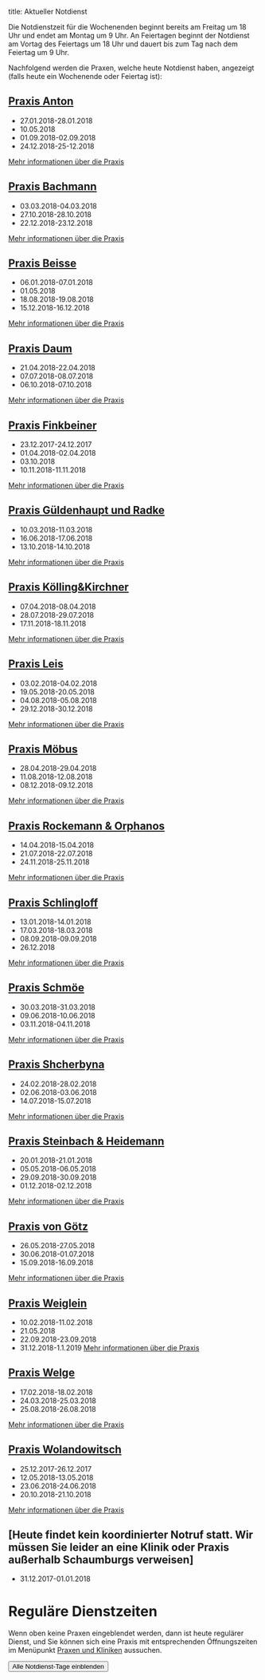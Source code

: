 title: Aktueller Notdienst

Die Notdienstzeit für die Wochenenden beginnt bereits am Freitag um 18 Uhr und endet am Montag um 9 Uhr.
An Feiertagen beginnt der Notdienst am Vortag des Feiertags um 18 Uhr und dauert bis zum Tag nach dem Feiertag um 9 Uhr.

Nachfolgend werden die Praxen, welche heute Notdienst haben, angezeigt (falls heute ein Wochenende oder Feiertag ist):

<!-- Anleitung: In Klammern nach der Praxis-Überschrift eine Komma-getrennte Liste der Daten oder Datumsbereiche.
Ein Datum wird in der Form TT.MM.JJJJ angegeben und ein Datumsberiehc als TT.MM.JJJJ-TT.MM.JJJJ
Automatisch wird der Notdienst einen Tag vorher und einen Tag nachher noch angezeigt. -->


[Praxis Anton](tieraerzte/anton.html)
-------------------------------------------------------------

- 27.01.2018-28.01.2018
- 10.05.2018
- 01.09.2018-02.09.2018
- 24.12.2018-25-12.2018

[Mehr informationen über die Praxis](tieraerzte/anton.html)


[Praxis Bachmann](tieraerzte/bachmann.html)
-------------------------------------------------------------

- 03.03.2018-04.03.2018
- 27.10.2018-28.10.2018
- 22.12.2018-23.12.2018

[Mehr informationen über die Praxis](tieraerzte/bachmann.html)


[Praxis Beisse](tieraerzte/beisse.html)
-----------------------------------------------------------

- 06.01.2018-07.01.2018
- 01.05.2018
- 18.08.2018-19.08.2018
- 15.12.2018-16.12.2018

[Mehr informationen über die Praxis](tieraerzte/beisse.html)


[Praxis Daum](tieraerzte/daum.html)
-------------------------------------------------------------

- 21.04.2018-22.04.2018
- 07.07.2018-08.07.2018
- 06.10.2018-07.10.2018

[Mehr informationen über die Praxis](tieraerzte/daum.html)


[Praxis Finkbeiner](tieraerzte/finkbeiner.html)
-----------------------------------------------------------

- 23.12.2017-24.12.2017
- 01.04.2018-02.04.2018
- 03.10.2018
- 10.11.2018-11.11.2018

[Mehr informationen über die Praxis](tieraerzte/finkbeiner.html)


[Praxis Güldenhaupt und Radke](tieraerzte/gueldenhaupt.html)
-------------------------------------------------------------

- 10.03.2018-11.03.2018
- 16.06.2018-17.06.2018
- 13.10.2018-14.10.2018

[Mehr informationen über die Praxis](tieraerzte/gueldenhaupt.html)


[Praxis Kölling&Kirchner](tieraerzte/koelling&kirchner.html)
-------------------------------------------------------------

- 07.04.2018-08.04.2018
- 28.07.2018-29.07.2018
- 17.11.2018-18.11.2018

[Mehr informationen über die Praxis](tieraerzte/koelling&kirchner.html)


[Praxis Leis](tieraerzte/leis.html)
-------------------------------------------------------------

- 03.02.2018-04.02.2018
- 19.05.2018-20.05.2018
- 04.08.2018-05.08.2018
- 29.12.2018-30.12.2018

[Mehr informationen über die Praxis](tieraerzte/leis.html)


[Praxis Möbus](tieraerzte/moebus.html)
-------------------------------------------------------------

- 28.04.2018-29.04.2018
- 11.08.2018-12.08.2018
- 08.12.2018-09.12.2018

[Mehr informationen über die Praxis](tieraerzte/moebus.html)


[Praxis Rockemann & Orphanos](tieraerzte/rockemann&orphanos.html)
-------------------------------------------------------------

- 14.04.2018-15.04.2018
- 21.07.2018-22.07.2018
- 24.11.2018-25.11.2018

[Mehr informationen über die Praxis](tieraerzte/roeckemann.html)


[Praxis Schlingloff](tieraerzte/schlingloff.html)
-------------------------------------------------------------

- 13.01.2018-14.01.2018
- 17.03.2018-18.03.2018
- 08.09.2018-09.09.2018
- 26.12.2018

[Mehr informationen über die Praxis](tieraerzte/schlingloff.html)


[Praxis Schmöe](tieraerzte/schmoe.html)
-------------------------------------------------------------

- 30.03.2018-31.03.2018
- 09.06.2018-10.06.2018
- 03.11.2018-04.11.2018

[Mehr informationen über die Praxis](tieraerzte/schmoe.html)


[Praxis Shcherbyna](tieraerzte/Shcherbyna.html)
-------------------------------------------------------------

- 24.02.2018-28.02.2018
- 02.06.2018-03.06.2018
- 14.07.2018-15.07.2018

[Mehr informationen über die Praxis](tieraerzte/Shcherbyna.html)


[Praxis Steinbach & Heidemann](tieraerzte/steinbach.html)
-------------------------------------------------------------

- 20.01.2018-21.01.2018
- 05.05.2018-06.05.2018
- 29.09.2018-30.09.2018
- 01.12.2018-02.12.2018

[Mehr informationen über die Praxis](tieraerzte/steinbach.html)


[Praxis von Götz](tieraerzte/von-goetz.html)
-------------------------------------------------------------

- 26.05.2018-27.05.2018
- 30.06.2018-01.07.2018
- 15.09.2018-16.09.2018

[Mehr informationen über die Praxis](tieraerzte/von-goetz.html)


[Praxis Weiglein](tieraerzte/weiglein.html)
-------------------------------------------------------------

- 10.02.2018-11.02.2018
- 21.05.2018
- 22.09.2018-23.09.2018
- 31.12.2018-1.1.2019
[Mehr informationen über die Praxis](tieraerzte/weiglein.html)


[Praxis Welge](tieraerzte/welge.html)
-------------------------------------------------------------

- 17.02.2018-18.02.2018
- 24.03.2018-25.03.2018
- 25.08.2018-26.08.2018

[Mehr informationen über die Praxis](tieraerzte/welge.html)


[Praxis Wolandowitsch](tieraerzte/wolandowitsch.html)
-------------------------------------------------------------

- 25.12.2017-26.12.2017
- 12.05.2018-13.05.2018
- 23.06.2018-24.06.2018
- 20.10.2018-21.10.2018

[Mehr informationen über die Praxis](tieraerzte/wolandowitsch.html)


[Heute findet kein koordinierter Notruf statt. Wir müssen Sie leider an eine Klinik oder Praxis außerhalb Schaumburgs verweisen]
------------------------------------------------------------ 

- 31.12.2017-01.01.2018

Reguläre Dienstzeiten
===================================

Wenn oben keine Praxen eingeblendet werden, dann ist heute regulärer Dienst, und Sie können sich eine Praxis mit entsprechenden Öffnungszeiten im Menüpunkt [Praxen und Kliniken](tieraerzte.html) aussuchen.



<button id="toggle_notdienst" type="button" onclick="toggle_visibility();" class="btn btn-info btn-lg btn-block" data-toggle-text="Alle Notdienst-Tage ausblenden" autocomplete="off">Alle Notdienst-Tage einblenden</button>



<!--              ACHTUNG, AB HIER NICHT MODIFIZIEREN!

Es sei denn, Sie wissen was Sie tun :-)

Der nachfolgende JavaScript-Code wird nach dem Laden dieser Seite auf dem
Computer des Nutzers ausgeführt und zeigt den jeweils gültigen Notdienst an
und versteckt die restlichen Inhalte, wenn das Datum nicht passt.
Die Zeiträume werden in Klammern in den Überschriften der ersten beiden
Stufen angegeben (also z.B. `# Überschrift (23.04.2014, 01.05.2014)`).
Mehrere Datumsangaben werden durch Komma getrennt. Es ist auch möglich
Zeiträume anzugeben, wobei ein Bindestrich das Start- vom End-Datum
abgrenzt. Beispiel `# Überschrift (23.04.2014 - 25.04.2014)`.

(C) 2014, Samuel John (www.samueljohn.de)
Released under MIT license.
-->

<script src="moment.js"></script>
<script>

// Find html nodes on the same level after `elem`, up to but excluding the
// next element in the array `stop_tags`
function siblings_up_to (elem, stop_tags) {
    var content = [];
    do {
        content.push(elem);
        elem = elem.nextElementSibling;
    } while (elem && stop_tags.indexOf(elem.tagName) < 0);
    return content;
}

function parse_date (text) {
    return moment(text, ["DD.MM.YYYY", "DD. MMM YYYY"], "de");
}

// Return a list of pairs of moment.js objects `[ ...,[start, end],...]`
function extract_dates (text) {
    // list to hold the dates
    var dates = [];
    // regular expression to extract the text in the last pair of brackets
    var find_text_in_last_brackets_regex = /^(.*)$/gm;
    var text_in_last_brackets = find_text_in_last_brackets_regex.exec(text);
    // console.log("regex matching: ", text_in_last_brackets);
    if (text_in_last_brackets && text_in_last_brackets.length > 1) {
        // if match, split out possible multiple dates seperated by `,`
        var date_ranges = text_in_last_brackets[1].split(',');
        // console.log("date_ranges: ", date_ranges);
        date_ranges.forEach(
            function (one_date_range_text) {
                var from_to = one_date_range_text.split('-');
                // console.log("from,to (array of string): ", from_to);
                if (from_to.length > 2) {
                    console.warn("Warning: More than two '-' found in date range.");
                    return;
                }
                // try to parse start...
                var start = parse_date(from_to[0]);
                var end = start.clone();
                if (start.isValid) {
                    // console.log("...start is valid: ", from_to[0]);
                    end.add('d', 1);  // set end to +24h later than start
                }
                // Check if there is a stop-date
                if (from_to.length > 1) {
                    // console.log("Stop-date given: ", from_to[1]);
                    end = parse_date(from_to[1]);
                    end.add('d', 1);  // so that 01.02.2014 - 02.02.2014 includes 02.02
                }
                // console.log("Parsed date from ", start, " to (+ 1d) ", end);
                dates.push([start, end]);
            }
        )
    }
    return dates;
}

function now_in_date_ranges ( date_ranges, duration_before, duration_after ) {
    var i = 0;
    for (; i < date_ranges.length; i++) {
        var date = date_ranges[i];
        if (date.length <= 0) {
            console.error("Could not extract dates for " + heading);
            return;
        }
        var start = date[0];
        var end = date[1];
        var now = moment();
        // console.log("start " + start._d);
        // console.log("now " + now._d);
        // console.log("end " + end._d);
        if (now >= start.subtract(duration_before) && now <= end.add(duration_after)) {
            console.log("☑ " + now.format('DD.MM.YYYY') + " is in date range: "
                        + date[0].subtract(duration_before).format('DD.MM.YYYY')
                        + " - "
                        + date[1].add(duration_after).format('DD.MM.YYYY'));
            return true; // don't hide this, let it stay visible
        } else {
            console.log("☐ " + now.format('DD.MM.YYYY'), " is NOT in date range: "
                        + date[0].subtract(duration_before).format('DD.MM.YYYY')
                        + " - "
                        + date[1].add(duration_after).format('DD.MM.YYYY'));
        }
    }
    return false;
}

// Search for h2 headings and hide them (with all the siblings) unless the
// current date (now) is in any of the given ranges (in brackest after the heading) or
// `before_now` long earlier than `now`.
function seek_and_hide () {
    // Not only show at beginning of first day but this long before already
    var duration_before = moment.duration(1, 'days');
    var duration_after  = moment.duration(1, 'days');
    var h2_headings = document.getElementById("content").getElementsByTagName("H2");
    console.log("seek and hide...");
    console.log("found " + h2_headings.length + " h2 headings.");
    var i = 0;
    for (; i < h2_headings.length; i++) {
        console.log("----------------- ", i );
        var heading = h2_headings[i];
        console.log("Processing " + heading.textContent);
        var follow = heading.nextElementSibling;
        var date_ranges_txt = "";
        if (follow && follow.tagName == "UL") {
            console.log("UL list after heading.");
            var lis = follow.children;
            var j = 0;
            for (; j < lis.length; j++) {
                date_ranges_txt += lis[j].textContent + ", ";
                if (! now_in_date_ranges(extract_dates(lis[j].textContent), duration_before, duration_after)) {
                    // hide
                    lis[j].display_orig = lis[j].style.display;
                    lis[j].style.display = "none";
                    lis[j].classList.add("hidden_notdienst");
                } else {
                    // show this h2
                    console.log("match found!");
                }
            }
            if( ! now_in_date_ranges(extract_dates(date_ranges_txt), duration_before, duration_after)) {
                siblings_up_to(heading, ["H2", "H1"]).forEach( function (el) {
                    el.display_orig = el.style.display;
                    el.style.display = "none";
                    el.classList.add("hidden_notdienst");
                });
                heading.classList.add("seek_and_hide");
            }
        }
        console.log("done. ", i);
    }
}

function toggle_visibility() {
    console.log("toggle_visibility");
    var hidden_elements = document.getElementsByClassName("hidden_notdienst");
    console.log(hidden_elements.length + " hidden elements...");
    var i = 0;
    for (; i < hidden_elements.length; i++) {
        console.log(hidden_elements[i] + " style = " + hidden_elements[i].style.display)
        if (hidden_elements[i].style.display == "none") {
            console.log(hidden_elements[i].display_orig);
            hidden_elements[i].style.display = hidden_elements[i].display_orig;
        } else {
            hidden_elements[i].style.display = "none";
        }
    }
}

// run this shit
seek_and_hide();
</script>
